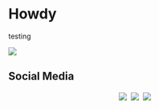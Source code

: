 # Howdy

testing

<img src="https://github-readme-stats.vercel.app/api?username=Longestboi&count_private=true&show_icons=true&theme=radical&hide_rank=true&title_color=ff0f6c)">

## Social Media

<div style="display: block; text-align: center;">
<a href="https://twitter.com/Long_boii" target="_blank" rel="noreferrer noopener"><img style="padding: 2px;" src="https://img.shields.io/badge/-Twitter-15202B?style=for-the-badge&logo=Twitter"></a>
<a href="https://youtube.com/@Longest_boi" target="_blank" rel="noreferrer noopener"><img style="padding: 2px;" src="https://img.shields.io/badge/-YouTube-FF0000?style=for-the-badge&logo=YouTube"></a>
<a href="https://discord.com/users/1069026764849958964" target="_blank" rel="noreferrer noopener"><img style="padding: 2px;" src="https://img.shields.io/badge/-Discord-202225?style=for-the-badge&logo=Discord"></a>
</div>
